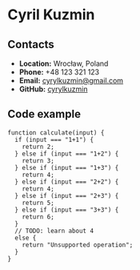 # __Cyril Kuzmin__

## __Contacts__
- __Location:__ Wrocław, Poland
- __Phone:__ +48 123 321 123
- __Email:__ cyrylkuzmin@gmail.com
- __GitHub:__ [cyrylkuzmin](https://github.com/cyrylkuzmin)

## __Code example__
```
function calculate(input) {
  if (input === "1+1") {
    return 2;
  } else if (input === "1+2") {
    return 3;
  } else if (input === "1+3") {
    return 4;
  } else if (input === "2+2") {
    return 4;
  } else if (input === "2+3") {
    return 5;
  } else if (input === "3+3") {
    return 6;
  } 
  // TODO: learn about 4
  else {
    return "Unsupported operation";
  }
}
```
